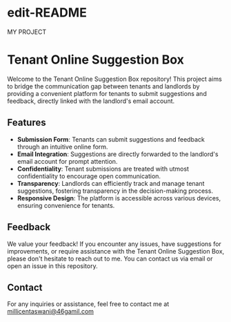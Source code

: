 # edit-README
MY PROJECT
# Tenant Online Suggestion Box

Welcome to the Tenant Online Suggestion Box repository! This project aims to bridge the communication gap between tenants and landlords by providing a convenient platform for tenants to submit suggestions and feedback, directly linked with the landlord's email account.

## Features

- **Submission Form**: Tenants can submit suggestions and feedback through an intuitive online form.
- **Email Integration**: Suggestions are directly forwarded to the landlord's email account for prompt attention.
- **Confidentiality**: Tenant submissions are treated with utmost confidentiality to encourage open communication.
- **Transparency**: Landlords can efficiently track and manage tenant suggestions, fostering transparency in the decision-making process.
- **Responsive Design**: The platform is accessible across various devices, ensuring convenience for tenants.


## Feedback

We value your feedback! If you encounter any issues, have suggestions for improvements, or require assistance with the Tenant Online Suggestion Box, please don't hesitate to reach out to me. You can contact us via email or open an issue in this repository.


## Contact

For any inquiries or assistance, feel free to contact me at millicentaswani@46gamil.com
